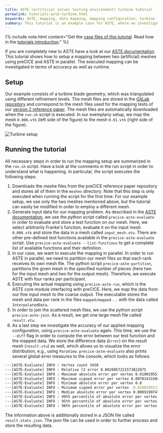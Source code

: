 ```yaml
---
title: ASTE (artificial solver testing environment) turbine tutorial
permalink: tutorials-aste-turbine.html
keywords: ASTE, mapping, data mapping, mapping configuration, turbine
summary: This tutorial is an example case for ASTE, where we investigate different preCICE mappings using ASTE.
---
```


{% include note.html content="Get the [case files of this tutorial](https://github.com/precice/tutorials/tree/master/aste-turbine). Read how in the [tutorials introduction](https://precice.org/tutorials.html)." %}

If you are completely new to ASTE have a look at our [ASTE documentation](https://precice.org/tooling-aste.html). This tutorial shows how to setup a mapping between two (artificial) meshes using preCICE and ASTE in parallel. The executed mapping can be investigated in terms of accuracy as well as runtime.

## Setup

Our example consists of a turbine blade geometry, which was triangulated using different refinement levels. The mesh files are stored in the [GitLab repository](https://gitlab.lrz.de/precice/precice2-ref-paper-setup) and correspond to the mesh files used for the mapping tests of our [version 2 reference paper](https://doi.org/10.12688/openreseurope.14445.1). The mesh files are automatically downloaded when the `run.sh` script is executed. In our exemplariy setup, we map the mesh `0.006.vtk` (left side of the figure) to the mesh `0.01.vtk` (right side of the figure).

![Turbine setup](images/tutorials-aste-setup.png)

## Running the tutorial

All necessary steps in order to run the mapping setup are summarized in the `run.sh` script. Have a look at the comments in the run script in order to understand what is happening. In particular, the script executes the following steps:

1. Downloads the meshe files from the preCICE reference paper repository and stores all of them in the `meshes` directory. Note that this step is only executed when running the script for the first time. For our example setup, we use only the two meshes mentioned above, but the tutorial can easily be modified in order to employ a different mesh.
2. Generate input data for our mapping problem. As described in the [ASTE documentation](https://precice.org/tooling-aste.html#precice-aste-evaluate), we use the python script called `precice-aste-evaluate` in order to evaluate and store a test function on our mesh. Here, we select arbitrarily Franke's function, evaluate it on the input mesh `0.006.vtk` and store the data in a mesh called `input_mesh.vtu`. There are other pre-defined test functions available in the `precice-aste-evaluate` script. Use `precice-aste-evaluate --list-functions` to get a complete list of available functions and their definition.
3. In our case, we want to execute the mapping in parallel. In order to run ASTE in parallel, we need to partition our mesh files so that each rank receives its own mesh file. The python script `precice-aste-partition`, partitions the given mesh in the specified number of pieces (here two for the input mesh and two for the output mesh). Therefore, we execute ASTE with four ranks per participant.
4. Executing the actual mapping using `precice-aste-run`, which is the ASTE core module interfacing with preCICE. Here, we map the data from our fine input mesh to the coarse output. The executable stores the mesh and data per rank in the files `mapped/mapped...` with the data called `InterpolatedData`.
5. In order to join the scattered mesh files, we use the python script `precice-aste-join`. As a result, we get one large mesh file called `result.vtu`.
6. As a last step we investigate the accuracy of our applied mapping configuration, using `precice-aste-evaluate` again. This time, we use the `--diff` flag in order to compute the error between our test function and the mapped data. We store the difference data (`Error`) on the result mesh (`result.vtu`) as well, which allows us to visualize the error distribution, e.g., using `ParaView`. `precice-aste-evaluate` also prints several global error measures to the console, which looks as follows:

```bash
---[ASTE-Evaluate] INFO : Vertex count 3458
---[ASTE-Evaluate] INFO : Relative l2 error 0.0020057221573822875
---[ASTE-Evaluate] INFO : Maximum absolute error per vertex 0.010019551121144277
---[ASTE-Evaluate] INFO : Maximum signed error per vertex 0.007814315048550458
---[ASTE-Evaluate] INFO : Minimum absolute error per vertex 0.0
---[ASTE-Evaluate] INFO : Minimum signed error per vertex -0.010019551121144277
---[ASTE-Evaluate] INFO : Median absolute error per vertex 0.0009199747224788446
---[ASTE-Evaluate] INFO : 99th percentile of absolute error per vertex 0.005908856215884218
---[ASTE-Evaluate] INFO : 95th percentile of absolute error per vertex 0.004282379936870699
---[ASTE-Evaluate] INFO : 90th percentile of absolute error per vertex 0.003504421261280574
```

The information above is additionally stored in a JSON file called `result.stats.json`. The json file can be used in order to further process and store the resulting data.
